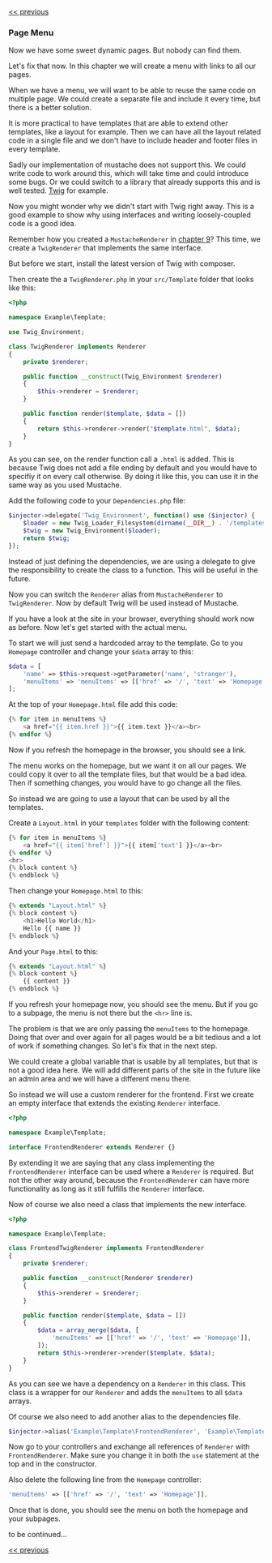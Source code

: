 [<< previous](10-dynamic-pages.md)

### Page Menu

Now we have some sweet dynamic pages. But nobody can find them.

Let's fix that now. In this chapter we will create a menu with links to all our pages.

When we have a menu, we will want to be able to reuse the same code on multiple page. We could create a separate file and include it every time, but there is a better solution.

It is more practical to have templates that are able to extend other templates, like a layout for example. Then we can have all the layout related code in a single file and we don't have to include header and footer files in every template.

Sadly our implementation of mustache does not support this. We could write code to work around this, which will take time and could introduce some bugs. Or we could switch to a library that already supports this and is well tested. [Twig](http://twig.sensiolabs.org/) for example.

Now you might wonder why we didn't start with Twig right away. This is a good example to show why using interfaces and writing loosely-coupled code is a good idea.

Remember how you created a `MustacheRenderer` in [chapter 9](09-templating.md)? This time, we create a `TwigRenderer` that implements the same interface.

But before we start, install the latest version of Twig with composer.

Then create the a `TwigRenderer.php` in your `src/Template` folder that looks like this:

```php 
<?php

namespace Example\Template;

use Twig_Environment;

class TwigRenderer implements Renderer
{
    private $renderer;

    public function __construct(Twig_Environment $renderer)
    {
        $this->renderer = $renderer;
    }

    public function render($template, $data = [])
    {
        return $this->renderer->render("$template.html", $data);
    }
}
```

As you can see, on the render function call a `.html` is added. This is because Twig does not add a file ending by default and you would have to specifiy it on every call otherwise. By doing it like this, you can use it in the same way as you used Mustache.

Add the following code to your `Dependencies.php` file: 

```php
$injector->delegate('Twig_Environment', function() use ($injector) {
    $loader = new Twig_Loader_Filesystem(dirname(__DIR__) . '/templates');
    $twig = new Twig_Environment($loader);
    return $twig;
});
```

Instead of just defining the dependencies, we are using a delegate to give the responsibility to create the class to a function. This will be useful in the future.

Now you can switch the `Renderer` alias from `MustacheRenderer` to `TwigRenderer`. Now by default Twig will be used instead of Mustache.

If you have a look at the site in your browser, everything should work now as before. Now let's get started with the actual menu.

To start we will just send a hardcoded array to the template. Go to you `Homepage` controller and change your `$data` array to this:

```php
$data = [
    'name' => $this->request->getParameter('name', 'stranger'),
    'menuItems' => 'menuItems' => [['href' => '/', 'text' => 'Homepage']],
];
```

At the top of your `Homepage.html` file add this code:

```php
{% for item in menuItems %}
    <a href="{{ item.href }}">{{ item.text }}</a><br>
{% endfor %}
```

Now if you refresh the homepage in the browser, you should see a link.

The menu works on the homepage, but we want it on all our pages. We could copy it over to all the template files, but that would be a bad idea. Then if something changes, you would have to go change all the files.

So instead we are going to use a layout that can be used by all the templates.

Create a `Layout.html` in your `templates` folder with the following content:

```php
{% for item in menuItems %}
    <a href="{{ item['href'] }}">{{ item['text'] }}</a><br>
{% endfor %}
<hr>
{% block content %}
{% endblock %}
```

Then change your `Homepage.html` to this:

```php
{% extends "Layout.html" %}
{% block content %}
    <h1>Hello World</h1>
    Hello {{ name }}
{% endblock %}
```

And your `Page.html` to this:

```php
{% extends "Layout.html" %}
{% block content %}
    {{ content }}
{% endblock %}
```

If you refresh your homepage now, you should see the menu. But if you go to a subpage, the menu is not there but the `<hr>` line is. 

The problem is that we are only passing the `menuItems` to the homepage. Doing that over and over again for all pages would be a bit tedious and a lot of work if something changes. So let's fix that in the next step.

We could create a global variable that is usable by all templates, but that is not a good idea here. We will add different parts of the site in the future like an admin area and we will have a different menu there.

So instead we will use a custom renderer for the frontend. First we create an empty interface that extends the existing `Renderer` interface. 

```php
<?php

namespace Example\Template;

interface FrontendRenderer extends Renderer {}
```

By extending it we are saying that any class implementing the `FrontendRenderer` interface can be used where a `Renderer` is required. But not the other way around, because the `FrontendRenderer` can have more functionality as long as it still fulfills the `Renderer` interface.

Now of course we also need a class that implements the new interface.


```php
<?php

namespace Example\Template;

class FrontendTwigRenderer implements FrontendRenderer
{
    private $renderer;

    public function __construct(Renderer $renderer)
    {
        $this->renderer = $renderer;
    }

    public function render($template, $data = [])
    {
        $data = array_merge($data, [
            'menuItems' => [['href' => '/', 'text' => 'Homepage']],
        ]);
        return $this->renderer->render($template, $data);
    }
}
```

As you can see we have a dependency on a `Renderer` in this class. This class is a wrapper for our `Renderer` and adds the `menuItems` to all `$data` arrays.

Of course we also need to add another alias to the dependencies file.

```php 
$injector->alias('Example\Template\FrontendRenderer', 'Example\Template\FrontendTwigRenderer');
```

Now go to your controllers and exchange all references of `Renderer` with `FrontendRenderer`. Make sure you change it in both the `use` statement at the top and in the constructor.

Also delete the following line from the `Homepage` controller:

```php
'menuItems' => [['href' => '/', 'text' => 'Homepage']],
```

Once that is done, you should see the menu on both the homepage and your subpages. 

to be continued...

[<< previous](10-dynamic-pages.md)